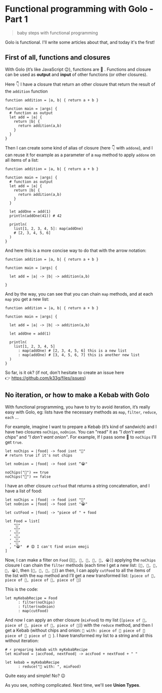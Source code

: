 # Functional programming with Golo - Part 1

> baby steps with functional programming

Golo is functional. I'll write some articles about that, and today it's the first!

## First of all, functions and closures

With Golo (it’s like JavaScript :wink:), functions are 👑 . Functions and closure can be used as **output** and **input** of other functions (or other closures).

Here 👇 I have a closure that return an other closure that return the result of the `addition` function

```golo
function addition = |a, b| { return a + b }

function main = |args| {
  # function as output
  let add = |a| {
    return |b| {
      return addition(a,b)
    }
  }
}
```

Then I can create some kind of alias of closure (here 👇 with `addone`), and I can reuse it for example as a parameter of a `map` method to apply `addone` on all items of a list:

```golo
function addition = |a, b| { return a + b }

function main = |args| {
  # function as output
  let add = |a| {
    return |b| {
      return addition(a,b)
    }
  }

  let addOne = add(1)
  println(addOne(41)) # 42

  println(
    list[1, 2, 3, 4, 5]: map(addOne) 
    # [2, 3, 4, 5, 6]
  )
}
```

And here this is a more concise way to do that with the arrow notation:

```golo
function addition = |a, b| { return a + b }

function main = |args| {

  let add = |a| -> |b| -> addition(a,b)

}
```
And by the way, you can see that you can chain `map` methods, and at each `map` you get a new list:

```golo
function addition = |a, b| { return a + b }

function main = |args| {

  let add = |a| -> |b| -> addition(a,b)

  let addOne = add(1)

  println(
    list[1, 2, 3, 4, 5]
      : map(addOne) # [2, 3, 4, 5, 6] this is a new list
      : map(addOne) # [3, 4, 5, 6, 7] this is another new list
  )
}
```

So far, is it ok? (if not, don't hesitate to create an issue here 👉 https://github.com/k33g/files/issues)

## No iteration, or how to make a Kebab with Golo

With functional programming, you have to try to avoid iteration, it’s really easy with Golo, eg: lists have the necessary methods as `map`, `filter`, `reduce`, `each` …

For example, imagine I want to prepare a Kebab (it’s kind of sandwich) and I have two closures `noChips`, `noOnion`.
You can "read" it as *"I don’t want chips"* and *"I don’t want onion"*. For example, If I pass some 🍞 to `noChips` I'll get `true`.

```golo
let noChips = |food| -> food isnt "🍟" 
# return true if it's not chips

let noOnion = |food| -> food isnt “😭"

noChips("🍞") == true
noChips("🍟") == false
```
I have an other closure `cutfood` that returns a string concatenation, and I have a list of food:

```golo
let noChips = |food| -> food isnt "🍟" 
let noOnion = |food| -> food isnt "😭"

let cutFood = |food| -> "piece of " + food

let Food = list[
    "🍞"
  , "🍃"
  , "🍅"
  , "🍖"
  , "🍟"
  , "😭"  # 😡 I can't find onion emoji
]
```

Now,  I can make a filter on `Food` (`[🍞, 🍃, 🍅, 🍖, 🍟, 😭]`) applying the `noChips` closure
I can chain the `filter` methods (each time I get a new list: `[🍞, 🍃, 🍅, 🍖, 😭]`, then `[🍞, 🍃, 🍅, 🍖]`)
an then, I can apply `cutFood` to all the items of the list with the `map` method
and I’ll get a new transformed list: `[piece of 🍞, piece of 🍃, piece of 🍅, piece of 🍖]`

This is the code:

```golo
let myKebabRecipe = Food
      : filter(noChips)
      : filter(noOnion)
      : map(cutFood)
```

And now I can apply an other closure (`mixFood`) to my list (`[piece of 🍞, piece of 🍃, piece of 🍅, piece of 🍖]`) with the `reduce` method, and then I get a Kebab (without chips and onion: `🌮 with: piece of 🍞 piece of 🍃 piece of 🍅 piece of 🍖 `).
I have transformed my list to a string and all this without iteration:

```golo
# ⚡️ preparing kebab with myKebabRecipe
let mixFood = |accFood, nextFood| -> accFood + nextFood + " "

let kebab = myKebabRecipe
      : reduce("🌮 with: ", mixFood)
```

Quite easy and simple! No? 😉

As you see, nothing complicated. Next time, we'll see **Union Types**.



